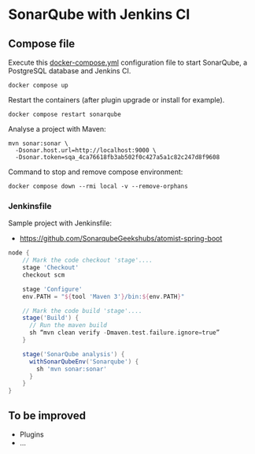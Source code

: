 # SonarQube with Jenkins CI

## Compose file

Execute this [docker-compose.yml](docker-compose.yml) configuration file to start SonarQube, a PostgreSQL database and Jenkins CI.
```shell
docker compose up
```

Restart the containers (after plugin upgrade or install for example).

```shell
docker compose restart sonarqube
```

Analyse a project with Maven:
```shell
mvn sonar:sonar \
  -Dsonar.host.url=http://localhost:9000 \
  -Dsonar.token=sqa_4ca76618fb3ab502f0c427a5a1c82c247d8f9608
```

Command to stop and remove compose environment:
```shell
docker compose down --rmi local -v --remove-orphans
```

### Jenkinsfile

Sample project with Jenkinsfile:
* https://github.com/SonarqubeGeekshubs/atomist-spring-boot

```groovy
node {
    // Mark the code checkout 'stage'....
    stage 'Checkout'
    checkout scm

    stage 'Configure'
    env.PATH = "${tool 'Maven 3'}/bin:${env.PATH}"

    // Mark the code build 'stage'....
    stage('Build') {
      // Run the maven build
      sh “mvn clean verify -Dmaven.test.failure.ignore=true”
    }

    stage('SonarQube analysis') {
      withSonarQubeEnv('Sonarqube') {
        sh 'mvn sonar:sonar'
      }
    }
}
```

## To be improved

 + Plugins
 + ...
